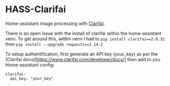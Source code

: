 # HASS-Clarifai
Home-assistant image processing with [Clarifai](https://www.clarifai.com/).

There is an open issue with the install of clarifai within the home-assistant venv. To get around this, within venv I had to `pip install clarifai==2.0.32`
then `pip install --upgrade requests==2.14.2`

To setup authentification, first generate an API key (your_key) as per the (Clarifai docs)[https://www.clarifai.com/developer/docs/] then add to you Home-assistant config:
```
clarifai:
  api_key: "your_key"
```
